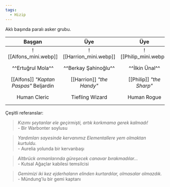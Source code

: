 ```yaml
---
tags:
  - Hizip
---  
```

  
Aklı başında paralı asker grubu.  
  
|                Başgan                |           Üye           |          Üye           |Üye|  
|:------------------------------------:|:-----------------------:|:----------------------:|:---:|  
| ![[Alfons_mini.webp]]| ![[Harrion_mini.webp]]| ![[Philip_mini.webp]]|![[Muzog_mini.webp]]  
| ^^Ertuğrul Mola^^ | ^^Berkay Şahinoğlu^^ | ^^İlkin Ünal^^ | ^^Fatih Hamit Pervanlar^^ |  
| [[Alfons]] *"Kaptan Paspas"* Beljardin | [[Harrion]] *"the Handy"* | [[Philip]] *"the Sharp"* | *"~~Oç~~"* [[Muzog]] Vargenoğlu  
| Human Cleric | Tiefling Wizard | Human Rogue | Dragonborn Barbarian |  
  
Çeşitli referanslar:  
  
>*Kızımı şeytanlar ele geçirmişti, artık korkmama gerek kalmadı!*  
>\- Bir Warbonter soylusu  
  
>*Yardımları sayesinde kervanımız Elementallere yem olmaktan kurtuldu.*  
>\- Aurelia yolunda bir kervanbaşı  
  
>*Altbrück ormanlarında güreşecek canavar bırakmadılar...*  
>\- Kutsal Ağaçlar kabilesi temsilcisi  
  
>*Gemimizi iki kez ejderhaların elinden kurtardılar, olmasalar olmazdık.*  
>\- Mündung'lu bir gemi kaptanı